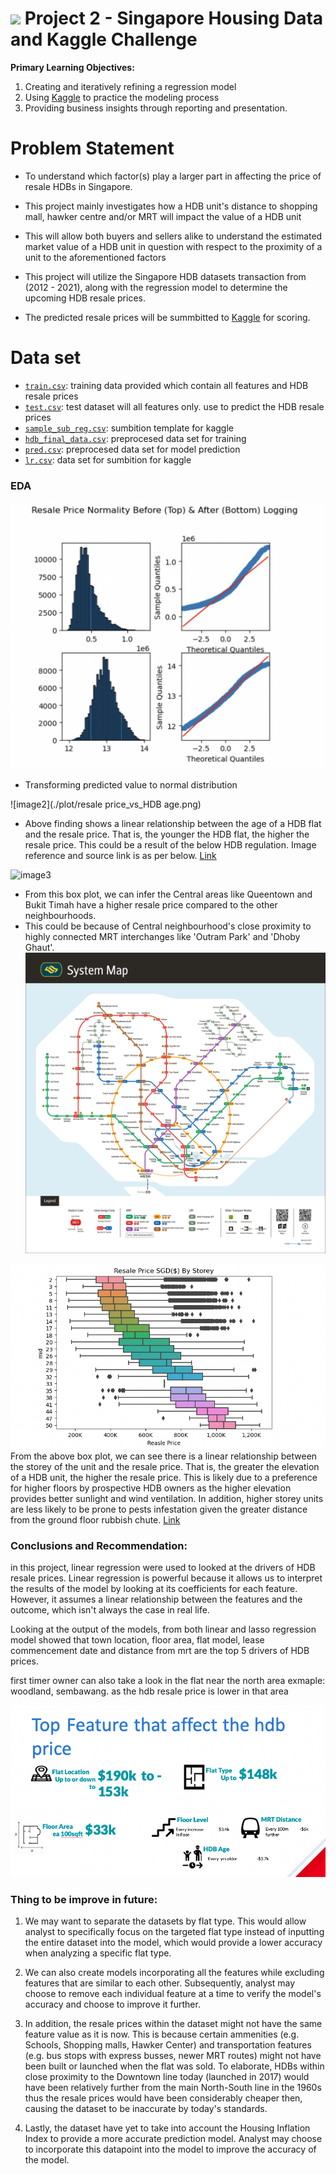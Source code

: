 #  ![](https://ga-dash.s3.amazonaws.com/production/assets/logo-9f88ae6c9c3871690e33280fcf557f33.png) Project 2 - Singapore Housing Data and Kaggle Challenge

**Primary Learning Objectives:**
1. Creating and iteratively refining a regression model
2. Using [Kaggle](https://www.kaggle.com/) to practice the modeling process
3. Providing business insights through reporting and presentation.


# Problem Statement

- To understand which factor(s) play a larger part in affecting the price of resale HDBs in Singapore. 
- This project mainly investigates how a HDB unit's distance to shopping mall, hawker centre and/or MRT will impact the value of a HDB unit


- This will allow both buyers and sellers alike to understand the estimated market value of a HDB unit in question with respect to the proximity of a unit to the aforementioned factors


- This project will utilize the Singapore HDB datasets transaction from (2012 - 2021), along with the regression model to determine the upcoming HDB resale prices. 


- The predicted resale prices will be summbitted to [Kaggle](https://www.kaggle.com/competitions/dsi-sg-project-2-regression-challenge-hdb-price/overview) for scoring.



# Data set
* [`train.csv`](./datasets/train.csv): training data provided which contain all features and HDB resale prices
* [`test.csv`](./datasets/test.csv): test dataset will all features only. use to predict the HDB resale prices
* [`sample_sub_reg.csv`](./datasets/sample_sub_reg.csv): sumbition template for kaggle
* [`hdb_final_data.csv`](./datasets/hdb_final_data.csv): preprocesed data set for training
* [`pred.csv`](./datasets/pred.csv): preprocesed data set for model prediction
* [`lr.csv`](./datasets/lr.csv): data set for sumbition for kaggle



### EDA

![image](./plot/log_price.png)
- Transforming predicted value to normal distribution

![image2](./plot/resale price_vs_HDB age.png)
- Above finding shows a linear relationship between the age of a HDB flat and the resale price. That is, the younger the HDB flat, the higher the resale price. This could be a result of the below HDB regulation. Image reference and source link is as per below.
[Link](https://www.hdb.gov.sg/residential/buying-a-flat/financing-a-flat-purchase/housing-loan-options/housing-loan-from-hdb)

![image3](./plot/resale_price_vs_town_age.png)
- From this box plot, we can infer the Central areas like Queentown and Bukit Timah have a higher resale price compared to the other neighbourhoods. 
- This could be because of Central neighbourhood's close proximity to highly connected MRT interchanges like 'Outram Park' and 'Dhoby Ghaut'. 
![image4](./plot/MRT_map.png)

![image5](./plot/resale_price_vs_storey.png)
From the above box plot, we can see there is a linear relationship between the storey of the unit and the resale price. That is, the greater the elevation of a HDB unit, the higher the resale price. This is likely due to a preference for higher floors by prospective HDB owners as the higher elevation provides better sunlight and wind ventilation. In addition, higher storey units are less likely to be prone to pests infestation given the greater distance from the ground floor rubbish chute. 
[Link](https://www.propertyguru.com.sg/property-guides/high-floor-vs-low-floor-unit-which-is-better-45449)

### Conclusions and Recommendation:

in this project, linear regression  were used to looked at the drivers of HDB resale prices. Linear regression is powerful because it allows us to interpret the results of the model by looking at its coefficients for each feature. However, it assumes a linear relationship between the features and the outcome, which isn't always the case in real life. 


Looking at the output of the models, from both linear and lasso regression model showed that town location, floor area, flat model, lease commencement date and distance from mrt are the top 5 drivers of HDB prices.

first timer owner can also take a look in the flat near the north area exmaple: woodland, sembawang. as the hdb resale price is lower in that area


![image6](./plot/top_feature.png)


### Thing to be improve in future:
1. We may want to separate the datasets by flat type. This would allow analyst to specifically focus on the targeted flat type instead of inputting the entire dataset into the model, which would provide a lower accuracy when analyzing a specific flat type. 

2. We can also create models incorporating all the features while excluding features that are similar to each other. Subsequently, analyst may choose to remove each individual feature at a time to verify the model's accuracy and choose to improve it further. 

3. In addition, the resale prices within the dataset might not have the same feature value as it is now. This is because certain ammenities (e.g. Schools, Shopping malls, Hawker Center) and transportation features (e.g. bus stops with express busses, newer MRT routes) might not have been built or launched when the flat was sold. To elaborate, HDBs within close proximity to the Downtown line today (launched in 2017) would have been relatively further from the main North-South line in the 1960s thus the resale prices would have been considerably cheaper then, causing the dataset to be inaccurate by today's standards. 

4. Lastly, the dataset have yet to take into account the Housing Inflation Index to provide a more accurate prediction model. Analyst may choose to incorporate this datapoint into the model to improve the accuracy of the model. 